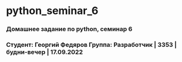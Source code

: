 # python_seminar_6
### Домашнее задание по python, семинар 6
### Студент: Георгий Федяров Группа: Разработчик | 3353 | будни-вечер | 17.09.2022
